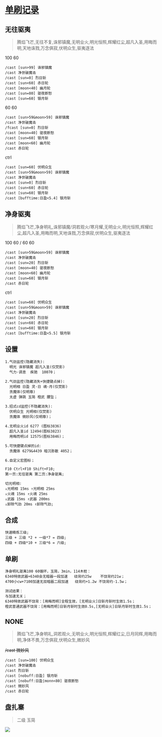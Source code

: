 <!-- ---
sidebar_position: 1
sidebar_label: 焚影
--- -->




# [单刷记录](https://b23.tv/sUHITCZ)



## 无往驱夷

> 腾焰飞芒,无往不复,诛邪镇魔,无明业火,明光恒照,辉耀红尘,超凡入圣,用晦而明,天地诛戮,万念俱寂,伏明众生,驱夷逐法

100 60
```
/cast [sun>99] 诛邪镇魔
/cast 净世破魔击
/cast [sun=0] 烈日斩
/cast [sun<60] 赤日轮
/cast [moon<40] 幽月轮
/cast [sun=80] 驱夜断愁
/cast [sun=60] 银月斩
```
60 60
```
/cast [sun>59&moon>59] 诛邪镇魔
/cast 净世破魔击
/fcast [sun=0] 烈日斩
/cast [moon=40] 驱夜断愁
/cast [sun=60] 银月斩
/cast [moon<60] 幽月轮
/cast 赤日轮
```
ctrl
```
/cast [sun=60] 伏明众生
/cast [sun>59&moon>59] 诛邪镇魔
/cast 净世破魔击
/cast [sun=0] 烈日斩
/cast [sun<60] 赤日轮
/cast [sun=60] 银月斩
/cast [bufftime:日盈<5.4] 银月斩
```


## 净身驱夷

> 腾焰飞芒,净身明礼,诛邪镇魔/洞若观火/寒月耀,无明业火,明光恒照,辉耀红尘,超凡入圣,用晦而明,天地诛戮,万念俱寂,伏明众生,驱夷逐法

100 60 / 60 60
```
/cast [sun>59&moon>59] 诛邪镇魔
/cast 净世破魔击
/cast [sun=20] 烈日斩
/cast [moon=40] 驱夜断愁
/cast [moon<60] 幽月轮
/cast [sun=60] 银月斩
/cast 赤日轮
```

ctrl
```
/cast [sun=60] 伏明众生
/cast [sun>59&moon>59] 诛邪镇魔
/cast 净世破魔击
/cast [sun=20] 烈日斩
/cast [sun<60] 赤日轮
/cast [sun=60] 银月斩
/cast [bufftime:日盈<5.5] 银月斩
```



## 设置


```
1.气劲监控(隐藏消失):
  明光 诛邪镇魔 超凡入圣(仅焚影)
  气力·调息  疾驰  10070；

2.气劲监控(隐藏消失+快捷键点掉):
  光明相 日盈 灵·日 魂·月(仅焚影)
  贪魔体(仅明尊)
  太虚 弹跳 玉简 橙武 腰坠；

3.招式cd监控(不隐藏消失):
  伏明众生 光明相(仅焚影)
  贪魔体 微妙风(仅明尊)；

4.无明业火id 6277 (图标3836)
  超凡入圣id 12494(图标3823)
  用晦而明id 12575(图标3846)；

5.可快捷键点掉的id:
  贪魔体 6279&4439 暗沉弥散 4052；

6.自定义宏图标；

```

```
F10 Ctrl+F10 Shift+F10;
第一页:无往驱夷 第二页:净身驱夷;

切光明相:
↓光明相 15ms ↑光明相 25ms 
↓火魂 15ms ↑火魂 25ms 
↓武器 15ms ↑武器 200ms 
↓卸除气劲 20ms ↑卸除气劲;
```

## 合成
```
快速精炼三级;
三级 + 三级 *2 + 一级*7 = 四级;
四级 + 四级*10 + 三级*6 = 六级;
```



## 单刷

```
净身明礼驱夷100 60循环，玉简，3min，114木桩：
6340特效武器+6340会无暗器一段加速   绕背约25w    不饶背约21w；
4700小cw+7100加速无双暗器二段加速   绕背约+1.2w 不饶背约-1.5w；

测试结果：
与加速无关；
6340特效武器不饶背：[用晦而明]全程生效，[无明业火]日斩月斩时生效1.5s；
橙武普通武器不饶背：[用晦而明]日斩月斩时生效0.5s,[无明业火]日斩月斩时生效1.5s；

```

## NONE

> 腾焰飞芒,净身明礼,洞若观火,无明业火,明光恒照,辉耀红尘,日月同辉,用晦而明,净体不畏,万念俱寂,伏明众生,微妙风

~~/cast 微妙风~~
```
/cast [sun=100] 伏明众生
/cast 净世破魔击
/cast 烈日斩
/cast [nobuff:日盈] 银月斩
/cast [nobuff:日盈|monn<80] 驱夜断愁
/cast 微妙风
/cast 赤日轮
```

## 盘扎寨

> 二级 玉简

![](/img/panzhazhai.png)

